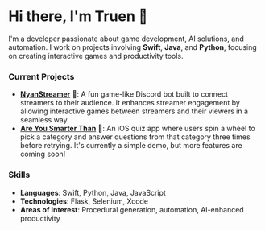 # Hi there, I'm Truen 👋

I'm a developer passionate about game development, AI solutions, and automation. I work on projects involving **Swift**, **Java**, and **Python**, focusing on creating interactive games and productivity tools.

### Current Projects
- **[NyanStreamer](https://github.com/overtimepog/NyanStreamer)** 🌈: A fun game-like Discord bot built to connect streamers to their audience. It enhances streamer engagement by allowing interactive games between streamers and their viewers in a seamless way.
- **[Are You Smarter Than](https://github.com/overtimepog/are-you-smarter-than)** 🧠: An iOS quiz app where users spin a wheel to pick a category and answer questions from that category three times before retrying. It's currently a simple demo, but more features are coming soon!

### Skills
- **Languages**: Swift, Python, Java, JavaScript
- **Technologies**: Flask, Selenium, Xcode
- **Areas of Interest**: Procedural generation, automation, AI-enhanced productivity

